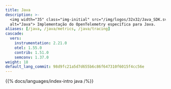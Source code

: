 ```yaml
---
title: Java
description: >-
  <img width="35" class="img-initial" src="/img/logos/32x32/Java_SDK.svg"
  alt="Java"> Implementação do OpenTelemetry específica para Java.
aliases: [/java, /java/metrics, /java/tracing]
cascade:
  vers:
    instrumentation: 2.21.0
    otel: 1.55.0
    contrib: 1.51.0
    semconv: 1.37.0
weight: 18
default_lang_commit: 98d9fc21a5d7d655b6c86f647310f6015f4cc56e
---
```


{{% docs/languages/index-intro java /%}}
